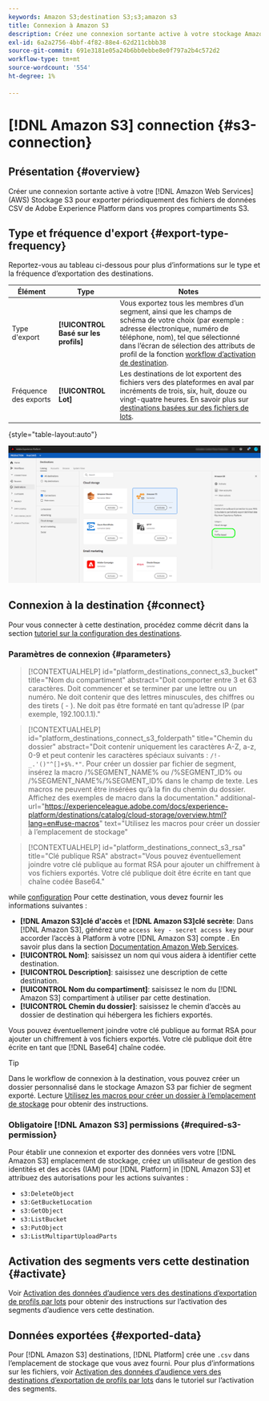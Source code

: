 ```yaml
---
keywords: Amazon S3;destination S3;s3;amazon s3
title: Connexion à Amazon S3
description: Créez une connexion sortante active à votre stockage Amazon Web Services (AWS) S3 pour exporter périodiquement des fichiers de données CSV de Adobe Experience Platform vers vos propres compartiments S3.
exl-id: 6a2a2756-4bbf-4f82-88e4-62d211cbbb38
source-git-commit: 691e3181e05a24b6bb0ebbe8e0f797a2b4c572d2
workflow-type: tm+mt
source-wordcount: '554'
ht-degree: 1%

---
```


# [!DNL Amazon S3] connection {#s3-connection}

## Présentation {#overview}

Créer une connexion sortante active à votre [!DNL Amazon Web Services] (AWS) Stockage S3 pour exporter périodiquement des fichiers de données CSV de Adobe Experience Platform dans vos propres compartiments S3.

## Type et fréquence d&#39;export {#export-type-frequency}

Reportez-vous au tableau ci-dessous pour plus d’informations sur le type et la fréquence d’exportation des destinations.

| Élément | Type | Notes |
---------|----------|---------|
| Type d&#39;export | **[!UICONTROL Basé sur les profils]** | Vous exportez tous les membres d’un segment, ainsi que les champs de schéma de votre choix (par exemple : adresse électronique, numéro de téléphone, nom), tel que sélectionné dans l’écran de sélection des attributs de profil de la fonction [workflow d’activation de destination](../../ui/activate-batch-profile-destinations.md#select-attributes). |
| Fréquence des exports | **[!UICONTROL Lot]** | Les destinations de lot exportent des fichiers vers des plateformes en aval par incréments de trois, six, huit, douze ou vingt-quatre heures. En savoir plus sur [destinations basées sur des fichiers de lots](/help/destinations/destination-types.md#file-based). |

{style=&quot;table-layout:auto&quot;}

![Type d’exportation basé sur les profils Amazon S3](../../assets/catalog/cloud-storage/amazon-s3/catalog.png)

## Connexion à la destination {#connect}

Pour vous connecter à cette destination, procédez comme décrit dans la section [tutoriel sur la configuration des destinations](../../ui/connect-destination.md).

### Paramètres de connexion {#parameters}

>[!CONTEXTUALHELP]
>id="platform_destinations_connect_s3_bucket"
>title="Nom du compartiment"
>abstract="Doit comporter entre 3 et 63 caractères. Doit commencer et se terminer par une lettre ou un numéro. Ne doit contenir que des lettres minuscules, des chiffres ou des tirets ( - ). Ne doit pas être formaté en tant qu’adresse IP (par exemple, 192.100.1.1)."

>[!CONTEXTUALHELP]
>id="platform_destinations_connect_s3_folderpath"
>title="Chemin du dossier"
>abstract="Doit contenir uniquement les caractères A-Z, a-z, 0-9 et peut contenir les caractères spéciaux suivants : `/!-_.'()"^[]+$%.*"`. Pour créer un dossier par fichier de segment, insérez la macro /%SEGMENT_NAME% ou /%SEGMENT_ID% ou /%SEGMENT_NAME%/%SEGMENT_ID% dans le champ de texte. Les macros ne peuvent être insérées qu’à la fin du chemin du dossier. Affichez des exemples de macro dans la documentation."
>additional-url="https://experienceleague.adobe.com/docs/experience-platform/destinations/catalog/cloud-storage/overview.html?lang=en#use-macros" text="Utilisez les macros pour créer un dossier à l’emplacement de stockage"

>[!CONTEXTUALHELP]
>id="platform_destinations_connect_s3_rsa"
>title="Clé publique RSA"
>abstract="Vous pouvez éventuellement joindre votre clé publique au format RSA pour ajouter un chiffrement à vos fichiers exportés. Votre clé publique doit être écrite en tant que chaîne codée Base64."

while [configuration](../../ui/connect-destination.md) Pour cette destination, vous devez fournir les informations suivantes :

* **[!DNL Amazon S3]clé d&#39;accès** et **[!DNL Amazon S3]clé secrète**: Dans [!DNL Amazon S3], générez une `access key - secret access key` pour accorder l’accès à Platform à votre [!DNL Amazon S3] compte . En savoir plus dans la section [Documentation Amazon Web Services](https://docs.aws.amazon.com/IAM/latest/UserGuide/id_credentials_access-keys.html).
* **[!UICONTROL Nom]**: saisissez un nom qui vous aidera à identifier cette destination.
* **[!UICONTROL Description]**: saisissez une description de cette destination.
* **[!UICONTROL Nom du compartiment]**: saisissez le nom du [!DNL Amazon S3] compartiment à utiliser par cette destination.
* **[!UICONTROL Chemin du dossier]**: saisissez le chemin d’accès au dossier de destination qui hébergera les fichiers exportés.

Vous pouvez éventuellement joindre votre clé publique au format RSA pour ajouter un chiffrement à vos fichiers exportés. Votre clé publique doit être écrite en tant que [!DNL Base64] chaîne codée.

>[!TIP]
>
>Dans le workflow de connexion à la destination, vous pouvez créer un dossier personnalisé dans le stockage Amazon S3 par fichier de segment exporté. Lecture [Utilisez les macros pour créer un dossier à l’emplacement de stockage](overview.md#use-macros) pour obtenir des instructions.

### Obligatoire [!DNL Amazon S3] permissions {#required-s3-permission}

Pour établir une connexion et exporter des données vers votre [!DNL Amazon S3] emplacement de stockage, créez un utilisateur de gestion des identités et des accès (IAM) pour [!DNL Platform] in [!DNL Amazon S3] et attribuez des autorisations pour les actions suivantes :

* `s3:DeleteObject`
* `s3:GetBucketLocation`
* `s3:GetObject`
* `s3:ListBucket`
* `s3:PutObject`
* `s3:ListMultipartUploadParts`

<!--

Commenting out this note, as write permissions are assigned through the s3:PutObject permission.

>[!IMPORTANT]
>
>Platform needs `write` permissions on the bucket object where the export files will be delivered.

-->

## Activation des segments vers cette destination {#activate}

Voir [Activation des données d’audience vers des destinations d’exportation de profils par lots](../../ui/activate-batch-profile-destinations.md) pour obtenir des instructions sur l’activation des segments d’audience vers cette destination.

## Données exportées {#exported-data}

Pour [!DNL Amazon S3] destinations, [!DNL Platform] crée une `.csv` dans l’emplacement de stockage que vous avez fourni. Pour plus d’informations sur les fichiers, voir [Activation des données d’audience vers des destinations d’exportation de profils par lots](../../ui/activate-batch-profile-destinations.md) dans le tutoriel sur l’activation des segments.
